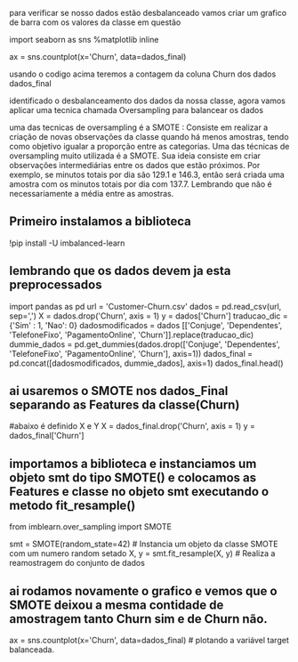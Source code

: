 para verificar se nosso dados estão desbalanceado vamos criar um grafico de barra com os valores da classe em questão


import seaborn as sns
%matplotlib inline

ax = sns.countplot(x='Churn', data=dados_final)

usando o codigo acima teremos a contagem da coluna Churn dos dados dados_final

identificado o desbalanceamento dos dados da nossa classe, agora vamos aplicar uma tecnica chamada Oversampling para balancear os dados

uma das tecnicas de oversampling é a SMOTE :
Consiste em realizar a criação de novas observações da classe quando há menos amostras, tendo como objetivo igualar a proporção entre as categorias.
Uma das técnicas de oversampling muito utilizada é a SMOTE. Sua ideia consiste em criar observações intermediárias entre os dados que estão próximos. Por exemplo, se minutos totais por dia são 129.1 e 146.3, então será criada uma amostra com os minutos totais por dia com 137.7. Lembrando que não é necessariamente a média entre as amostras.

Primeiro instalamos a biblioteca
--------------------------------------------------------------------------------------
!pip install -U imbalanced-learn


lembrando que os dados devem ja esta preprocessados
---------------------------------------------------------------------------------------
import pandas as pd
url = 'Customer-Churn.csv'
dados = pd.read_csv(url, sep=',')
X = dados.drop('Churn', axis = 1)
y = dados['Churn']
traducao_dic = {'Sim' : 1, 'Nao': 0}
dadosmodificados = dados [['Conjuge', 'Dependentes', 'TelefoneFixo', 'PagamentoOnline', 'Churn']].replace(traducao_dic)
dummie_dados = pd.get_dummies(dados.drop(['Conjuge', 'Dependentes', 'TelefoneFixo', 'PagamentoOnline', 'Churn'], axis=1))
dados_final = pd.concat([dadosmodificados, dummie_dados], axis=1)
dados_final.head()


ai usaremos o SMOTE nos dados_Final separando as Features da classe(Churn)
-----------------------------------------------------------------------------------------
#abaixo é definido X e Y
X = dados_final.drop('Churn', axis = 1)
y = dados_final['Churn']

importamos a biblioteca e instanciamos um objeto smt do tipo SMOTE() e colocamos as Features e classe no objeto smt executando o metodo fit_resample()
------------------------------------------------------------------------------------------
from imblearn.over_sampling import SMOTE

smt = SMOTE(random_state=42)  # Instancia um objeto da classe SMOTE com um numero random setado 
X, y = smt.fit_resample(X, y)  # Realiza a reamostragem do conjunto de dados


ai rodamos novamente o grafico e vemos que o SMOTE deixou a mesma contidade de amostragem tanto Churn sim e de Churn não.
------------------------------------------------------------------------------------------
ax = sns.countplot(x='Churn', data=dados_final)  # plotando a variável target balanceada.